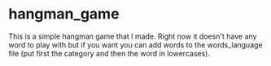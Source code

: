 # hangman_game
This is a simple hangman game that I made.
Right now it doesn't have any word to play with but if you want you can add words to the words_language file (put first the category and then the word in lowercases).
